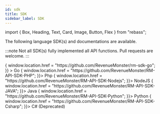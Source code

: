 ```yaml
---
id: sdk
title: SDK
sidebar_label: SDK
---
```


import { Box, Heading, Text, Card, Image, Button, Flex } from "rebass";

The following language SDK(s) and documentations are available.

:::note
Not all SDK(s) fully implemented all API functions. Pull requests are welcome.
:::

<Flex marginTop="20px">
  <Box
    width={1 / 3}
    marginRight="20px"
    px={3}
    sx={{
      cursor:"pointer",
      p: 1,
      borderRadius: 2,
      border: "0.5px solid",
      borderColor: "#e3e8ee",
      transition: "width 0.1s",
      ":hover": {
        boxShadow: "0 0 16px rgba(0, 0, 0, .25)",
        width:"300px",
      },
    }}
      onClick={() => {
      window.location.href = "https://github.com/RevenueMonster/rm-sdk-go";
    }}
    >
    <Text p={1} color="background" bg="primary" textAlign="center" fontWeight="700" >
     Go
    </Text>
  </Box>
  <Box
    width={1 / 3}
    marginRight="20px"
    px={3}
    sx={{
      cursor:"pointer",
      p: 1,
      borderRadius: 2,
      border: "0.5px solid",
      borderColor: "#e3e8ee",
      transition: "width 0.1s",
      ":hover": {
        boxShadow: "0 0 16px rgba(0, 0, 0, .25)",
        width:"300px",
      },
    }}
   onClick={() => {
    window.location.href = "https://github.com/RevenueMonster/RM-API-SDK-PHP";
    }}>
    <Text p={1} color="background" bg="primary" textAlign="center" fontWeight="700" >
     Php
    </Text>
  </Box>
  <Box
    width={1 / 3}
    marginRight="20px"
    px={3}
    sx={{
      cursor:"pointer",
      p: 1,
      borderRadius: 2,
      border: "0.5px solid",
      borderColor: "#e3e8ee",
      transition: "width 0.1s",
      ":hover": {
        boxShadow: "0 0 16px rgba(0, 0, 0, .25)",
        width:"300px",
      },
    }}
    onClick={() => {
    window.location.href = "https://github.com/RevenueMonster/RM-API-SDK-Nodejs";
    }}>
    <Text p={1} color="background" bg="primary" textAlign="center" fontWeight="700" >
     NodeJS
    </Text>
  </Box>
</Flex>
<Flex marginTop="20px">
  <Box
    width={1 / 3}
    marginRight="20px"
    px={3}
    sx={{
      cursor:"pointer",
      p: 1,
      borderRadius: 2,
      border: "0.5px solid",
      borderColor: "#e3e8ee",
      transition: "width 0.1s",
      ":hover": {
        boxShadow: "0 0 16px rgba(0, 0, 0, .25)",
        width:"300px",
      },
    }}
    onClick={() => {
    window.location.href = "https://github.com/RevenueMonster/RM-API-SDK-JAVA";
    }}>
    <Text p={1} color="background" bg="primary" textAlign="center" fontWeight="700" >
    Java
    </Text>
  </Box>
  <Box
    width={1 / 3}
    marginRight="20px"
    px={3}
    sx={{
      cursor:"pointer",
      p: 1,
      borderRadius: 2,
      border: "0.5px solid",
      borderColor: "#e3e8ee",
      transition: "width 0.1s",
      ":hover": {
        boxShadow: "0 0 16px rgba(0, 0, 0, .25)",
        width:"300px",
      },
    }}
    onClick={() => {
    window.location.href = "https://github.com/RevenueMonster/RM-API-SDK-Python";
    }}>
    <Text p={1} color="background" bg="primary" textAlign="center" fontWeight="700" >
     Python
    </Text>
  </Box>
  <Box
    width={1 / 3}
    marginRight="20px"
    px={3}
    sx={{
      cursor:"pointer",
      p: 1,
      borderRadius: 2,
      border: "0.5px solid",
      borderColor: "#e3e8ee",
      transition: "width 0.1s",
      ":hover": {
        boxShadow: "0 0 16px rgba(0, 0, 0, .25)",
        width:"300px",
      },
    }}
    onClick={() => {
    window.location.href = "https://github.com/RevenueMonster/RM-API-SDK-Csharp";
    }}>
    <Text p={1} color="background" bg="primary" textAlign="center" fontWeight="700" >
    C# (Deprecated)
    </Text>
  </Box>
</Flex>

